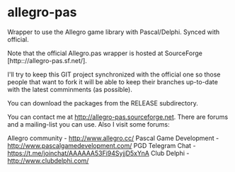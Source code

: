 # allegro-pas
Wrapper to use the Allegro game library with Pascal/Delphi.  Synced with official.

Note that the official Allegro.pas wrapper is hosted at SourceForge [http:://allegro-pas.sf.net/].

I'll try to keep this GIT project synchronized with the official one so those people that want to fork it will be able to keep
their branches up-to-date with the latest comminments (as possible).

You can download the packages from the RELEASE subdirectory.


You can contact me at http://allegro-pas.sourceforge.net.  There
are forums and a mailing-list you can use.  Also I visit some forums:

Allegro community - http://www.allegro.cc/
Pascal Game Development - http://www.pascalgamedevelopment.com/
PGD Telegram Chat - https://t.me/joinchat/AAAAAA53Fi94SyjjD5xYnA
Club Delphi - http://www.clubdelphi.com/
